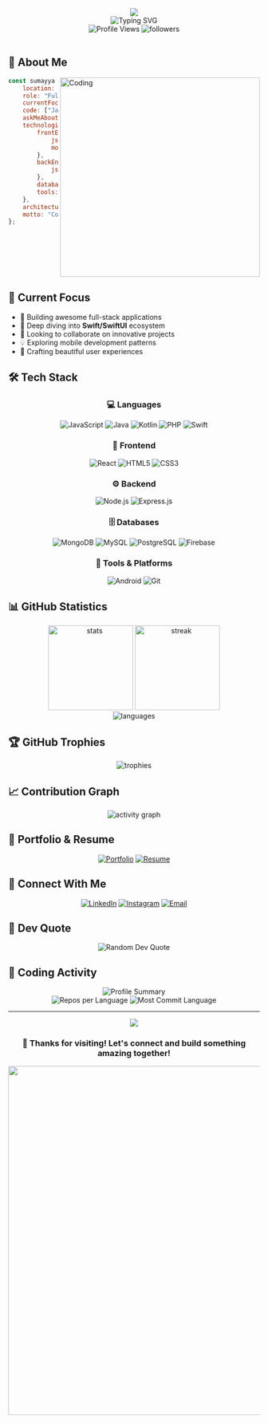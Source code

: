 <div align="center">
  <img src="https://capsule-render.vercel.app/api?type=waving&color=gradient&customColorList=6,11,20&height=200&section=header&text=Sumayya%20V%20N&fontSize=80&fontAlignY=35&animation=twinkling&fontColor=fff" />
</div>

<div align="center">
  <img src="https://readme-typing-svg.herokuapp.com?font=Fira+Code&weight=600&size=28&pause=1000&color=00D9FF&center=true&vCenter=true&random=false&width=600&lines=Full+Stack+Developer+%F0%9F%9A%80;MERN+Stack+Enthusiast+%F0%9F%92%BB;Swift%2FSwiftUI+Learner+%F0%9F%93%B1;Building+Amazing+Experiences+%E2%9C%A8" alt="Typing SVG" />
</div>

<div align="center">
  <img src="https://komarev.com/ghpvc/?username=sumayyavn9&label=Profile%20Views&color=00D9FF&style=for-the-badge" alt="Profile Views" />
  <img src="https://img.shields.io/github/followers/sumayyavn9?label=Followers&style=for-the-badge&color=00D9FF" alt="followers" />
</div>

<br/>

## 🌟 About Me

<img align="right" alt="Coding" width="400" src="https://user-images.githubusercontent.com/74038190/229223263-cf2e4b07-2615-4f87-9c38-e37600f8381a.gif">

```javascript
const sumayya = {
    location: "India 🇮🇳",
    role: "Full Stack Developer",
    currentFocus: "Swift/SwiftUI",
    code: ["JavaScript", "Java", "Kotlin", "PHP"],
    askMeAbout: ["MERN", "Web Dev", "Mobile Dev", "Tech"],
    technologies: {
        frontEnd: {
            js: ["React", "HTML5", "CSS3"],
            mobile: ["Android", "Swift/SwiftUI"]
        },
        backEnd: {
            js: ["Node.js", "Express"],
        },
        databases: ["MongoDB", "MySQL", "PostgreSQL", "Firebase"],
        tools: ["Git", "VS Code", "Android Studio"]
    },
    architecture: ["REST APIs", "Single Page Applications"],
    motto: "Code with passion, build with purpose ✨"
};
```

<br clear="right"/>

## 🎯 Current Focus

- 🔭 Building awesome full-stack applications
- 🌱 Deep diving into **Swift/SwiftUI** ecosystem
- 👯 Looking to collaborate on innovative projects
- 💡 Exploring mobile development patterns
- 🎨 Crafting beautiful user experiences

## 🛠️ Tech Stack

<div align="center">

### 💻 Languages
![JavaScript](https://img.shields.io/badge/JavaScript-F7DF1E?style=for-the-badge&logo=javascript&logoColor=black)
![Java](https://img.shields.io/badge/Java-ED8B00?style=for-the-badge&logo=openjdk&logoColor=white)
![Kotlin](https://img.shields.io/badge/Kotlin-0095D5?style=for-the-badge&logo=kotlin&logoColor=white)
![PHP](https://img.shields.io/badge/PHP-777BB4?style=for-the-badge&logo=php&logoColor=white)
![Swift](https://img.shields.io/badge/Swift-FA7343?style=for-the-badge&logo=swift&logoColor=white)

### 🎨 Frontend
![React](https://img.shields.io/badge/React-20232A?style=for-the-badge&logo=react&logoColor=61DAFB)
![HTML5](https://img.shields.io/badge/HTML5-E34F26?style=for-the-badge&logo=html5&logoColor=white)
![CSS3](https://img.shields.io/badge/CSS3-1572B6?style=for-the-badge&logo=css3&logoColor=white)

### ⚙️ Backend
![Node.js](https://img.shields.io/badge/Node.js-43853D?style=for-the-badge&logo=node.js&logoColor=white)
![Express.js](https://img.shields.io/badge/Express.js-404D59?style=for-the-badge)

### 🗄️ Databases
![MongoDB](https://img.shields.io/badge/MongoDB-4EA94B?style=for-the-badge&logo=mongodb&logoColor=white)
![MySQL](https://img.shields.io/badge/MySQL-005C84?style=for-the-badge&logo=mysql&logoColor=white)
![PostgreSQL](https://img.shields.io/badge/PostgreSQL-316192?style=for-the-badge&logo=postgresql&logoColor=white)
![Firebase](https://img.shields.io/badge/Firebase-FFCA28?style=for-the-badge&logo=firebase&logoColor=black)

### 🔧 Tools & Platforms
![Android](https://img.shields.io/badge/Android-3DDC84?style=for-the-badge&logo=android&logoColor=white)
![Git](https://img.shields.io/badge/GIT-E44C30?style=for-the-badge&logo=git&logoColor=white)

</div>

## 📊 GitHub Statistics

<div align="center">
  <img src="https://github-readme-stats.vercel.app/api?username=sumayyavn9&show_icons=true&theme=tokyonight&hide_border=true&count_private=true&include_all_commits=true" height="170" alt="stats" />
  <img src="https://github-readme-streak-stats.herokuapp.com/?user=sumayyavn9&theme=tokyonight&hide_border=true" height="170" alt="streak" />
</div>

<div align="center">
  <img src="https://github-readme-stats.vercel.app/api/top-langs/?username=sumayyavn9&theme=tokyonight&hide_border=true&layout=compact&langs_count=8" alt="languages" />
</div>

## 🏆 GitHub Trophies

<div align="center">
  <img src="https://github-profile-trophy.vercel.app/?username=sumayyavn9&theme=tokyonight&no-frame=true&no-bg=false&margin-w=4&row=1" alt="trophies" />
</div>

## 📈 Contribution Graph

<div align="center">
  <img src="https://github-readme-activity-graph.vercel.app/graph?username=sumayyavn9&theme=tokyo-night&hide_border=true&area=true" alt="activity graph" />
</div>

## 💼 Portfolio & Resume

<div align="center">

[![Portfolio](https://img.shields.io/badge/Portfolio-FF5722?style=for-the-badge&logo=google-chrome&logoColor=white)](https://www.sumayyavn.dev/)
[![Resume](https://img.shields.io/badge/Resume-4285F4?style=for-the-badge&logo=google-drive&logoColor=white)](https://drive.google.com/file/d/1CrhAeGUEoyy5k-unG80XLyPU6BB04qWs/view?usp=sharing)

</div>

## 🤝 Connect With Me

<div align="center">

[![LinkedIn](https://img.shields.io/badge/LinkedIn-0077B5?style=for-the-badge&logo=linkedin&logoColor=white)](https://www.linkedin.com/in/sumayya-v-n-09aaa629b/)
[![Instagram](https://img.shields.io/badge/Instagram-E4405F?style=for-the-badge&logo=instagram&logoColor=white)](https://instagram.com/sumayya__sumi__)
[![Email](https://img.shields.io/badge/Email-D14836?style=for-the-badge&logo=gmail&logoColor=white)](mailto:suminoushad101@gmail.com)

</div>

## 💭 Dev Quote

<div align="center">
  <img src="https://quotes-github-readme.vercel.app/api?type=horizontal&theme=tokyonight" alt="Random Dev Quote" />
</div>


## 🎯 Coding Activity

<div align="center">
  <img src="https://github-profile-summary-cards.vercel.app/api/cards/profile-details?username=sumayyavn9&theme=tokyonight" alt="Profile Summary" />
</div>

<div align="center">
  <img src="https://github-profile-summary-cards.vercel.app/api/cards/repos-per-language?username=sumayyavn9&theme=tokyonight" alt="Repos per Language" />
  <img src="https://github-profile-summary-cards.vercel.app/api/cards/most-commit-language?username=sumayyavn9&theme=tokyonight" alt="Most Commit Language" />
</div>

---

<div align="center">
  <img src="https://capsule-render.vercel.app/api?type=waving&color=gradient&customColorList=6,11,20&height=100&section=footer" />
  
  ### 💙 Thanks for visiting! Let's connect and build something amazing together!
  
  <img src="https://user-images.githubusercontent.com/74038190/212284100-561aa473-3905-4a80-b561-0d28506553ee.gif" width="700">
</div>
